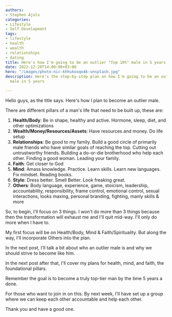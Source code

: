 ```yaml
---
authors:
- Stephen Ajulu
categories:
- Lifestyle
- Self Development
tags:
- lifestyle
- health
- wealth
- relationships
- dating
title: Here's how I'm going to be an outlier "Top 10%" male in 5 years
date: 2022-12-28T14:00:00+03:00
hero: "/images/photo-nic-khhukoxqo4k-unsplash.jpg"
description: Here's the step-by-step plan on how I'm going to be an outlier "Top 10%"
  male in 5 years

---
```

Hello guys, as the title says. Here's how I plan to become an outlier male.

There are different pillars of a man's life that need to be built up, these are:

1. **Health/Body**: Be in shape, healthy and active. Hormone, sleep, diet, and other optimizations
2. **Wealth/Money/Resources/Assets**: Have resources and money. Do life setup
3. **Relationships**: Be good to my family. Build a good circle of primarily male friends who have similar goals of reaching the top. Cutting out untrustworthy friends. Building a do-or-die brotherhood who help each other. Finding a good woman. Leading your family.
4. **Faith**: Get closer to God
5. **Mind**: Amass knowledge. Practice. Learn skills. Learn new languages. Fix mindset. Reading books.
6. **Style**: Dress better. Smell Better. Look freaking great.
7. **Others**: Body language, experience, game, stoicism, leadership, accountability, responsibility, frame control, emotional control, sexual interactions, looks maxing, personal branding, fighting, manly skills & more

So, to begin, I'll focus on 3 things. I won't do more than 3 things because then the transformation will exhaust me and I'll quit mid-way. I'll only do more when I have to.

My first focus will be on Health/Body, Mind & Faith/Spirituality. But along the way, I'll incorporate Others into the plan.

In the next post, I'll talk a bit about who an outlier male is and why we should strive to become like him.

In the next post after that, I'll cover my plans for health, mind, and faith, the foundational pillars.

Remember the goal is to become a truly top-tier man by the time 5 years a done.

For those who want to join in on this. By next week, I'll have set up a group where we can keep each other accountable and help each other.

Thank you and have a good one.